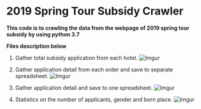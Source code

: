 # 2019 Spring Tour Subsidy Crawler

**This code is to crawling the data from the webpage of 2019 spring tour subsidy by using python 3.7**

**Files description below**

1. Gather total subsidy application from each hotel.
![Imgur](https://i.imgur.com/88a1VZEl.png)

2. Gather application detail from each order and save to separate spreadsheet.
![Imgur](https://i.imgur.com/w7ce9kzl.png)

3. Gather application detail and save to one spreadsheet.
![Imgur](https://i.imgur.com/BqbSvFsl.png)

4. Statistics on the number of applicants, gender and born place.
![Imgur](https://i.imgur.com/iGaneZjl.png)
